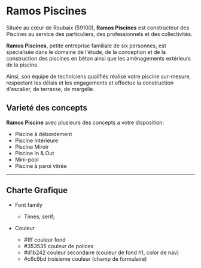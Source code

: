 # Ramos Piscines

Située au cœur de Roubaix (59100), **Ramos Piscines** est constructeur des Piscines au service des particuliers, des professionnels et des collectivités.

**Ramos Piscines**, petite entreprise familiale de six personnes, est spécialisée dans le domaine de l'étude, de la conception et de la construction des piscines en béton ainsi que les aménagements extérieurs de la piscine.

Ainsi, son équipe de techniciens qualifiés réalise votre piscine sur-mesure, respectant les délais et les engagements et effectue la construction d'escalier, de terrasse, de margelle.

## Varieté des concepts

**Ramos Piscine** avec plusieurs des concepts a votre disposition:
- Piscine à débordement
- Piscine Intérieure
- Piscine Miroir
- Piscine In & Out
- Mini-pool
- Piscine à paroi vitrée

---

## Charte Grafique

- Font family
  - Times, serif;

- Couleur
  - #fff couleur fond
  - #353535 couleur de polices
  - #d1b242 couleur secondaire (couleur de fond h1, color de nav)
  - #c6c9bd troisieme couleur (champ de formulaire)
